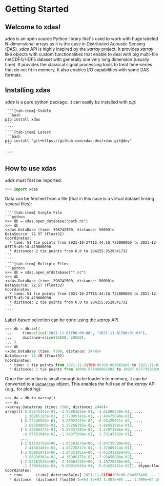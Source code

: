 # Getting Started   

## Welcome to xdas!

*xdas* is an open source Python library that's used to work with huge labeled
N-dimensional arrays as it is the case in Distributed Acoustic Sensing (DAS). *xdas* API
is highly inspired by the *xarray* project. It provides *xarray* like objects with custom
functionalities that enable to deal with big multi-file netCDF4/HDF5 dataset with
generally one very long dimension (usually time). It provides the classical signal
processing tools to treat time-series that do not fit in memory. It also enables I/O
capabilities with some DAS formats.

## Installing xdas

*xdas* is a pure python package. It can easily be installed with *pip*:

`````{tab-set}
````{tab-item} Stable
```bash
pip install xdas
```
````
````{tab-item} Latest
```bash
pip install "git+https://github.com/xdas-dev/xdas.git@dev"
```

````
`````

## How to use xdas

*xdas* must first be imported:

```python
>>> import xdas
```

Data can be fetched from a file (that in this case is a virtual dataset linking
several files):

`````{tab-set}
````{tab-item} Single File
```python
>>> db = xdas.open_database("path.nc")
>>> db
<xdas.DataBase (time: 398742500, distance: 50000)>
DataSource: 72.5T (float32)
Coordinates:
  * time: 51 tie points from 2021-10-27T15:44:10.722000000 to 2021-12-03T15:45:18.419000000
  * distance: 2 tie points from 0.0 to 204255.9529541732
```
````
````{tab-item} Multiple Files
```python
>>> db = xdas.open_mfdatabase("*.nc")
>>> db
<xdas.DataBase (time: 398742500, distance: 50000)>
DataSource: 72.5T (float32)
Coordinates:
  * time: 51 tie points from 2021-10-27T15:44:10.722000000 to 2021-12-03T15:45:18.419000000
  * distance: 2 tie points from 0.0 to 204255.9529541732
```
````
`````

Label-based selection can be done using the [*xarray* API][xarray API].

```python
>>> db = db.sel(
...     time=slice("2021-11-01T00:00:00", "2021-11-01T00:01:00"),
...     distance=slice(10000, 20000),
... )
>>> db
<xdas.DataBase (time: 7500, distance: 2448)>
DataSource: 70.0M (float32)
Coordinates:
  * time: 2 tie points from 2021-11-01T00:00:00.004965486 to 2021-11-01T00:00:59.997391770
  * distance: 2 tie points from 10000.571468065682 to 19997.057735368264
```
Once the selection is small enough to be loader into memory, it can be converted to a
[`DataArray`][DataArray] object. This enables the full use of the *xarray* API 
(e.g., for plotting):

```python
>>> da = db.to_xarray()
>>> da
<xarray.DataArray (time: 7500, distance: 2448)>
array([[-6.93575442e-01, -2.93803036e-01, -1.61099240e-01, ...,
         1.16265193e-01,  2.77099341e-01, -1.40475690e-01],
       [-8.22245598e-01,  3.20922919e-02,  6.98425621e-02, ...,
         2.69569069e-01,  5.25256395e-02, -3.80651891e-01],
       [-3.28596473e-01, -5.87357283e-02,  2.23071966e-02, ...,
        -8.57351646e-02, -1.54875994e-01,  1.33143902e-01],
       ...,
       [-2.81142759e+00, -1.95501876e+00, -3.04735589e+00, ...,
         2.41583481e-01, -4.05728817e-04, -3.37809414e-01],
       [-2.90901971e+00, -2.24321461e+00, -3.02241182e+00, ...,
        -3.86926308e-02, -4.36988175e-02, -7.98450038e-02],
       [-2.87361526e+00, -2.46662259e+00, -3.10725236e+00, ...,
        -1.23963416e-01, -5.09915948e-01, -5.64823151e-02]], dtype=float32)
Coordinates:
  * time      (time) datetime64[ns] 2021-11-01T00:00:00.004965486 ... 2021-11...
  * distance  (distance) float64 1e+04 1e+04 1.001e+04 ... 1.999e+04 2e+04
```

[xarray API]: <https://docs.xarray.dev/en/stable/user-guide/indexing.html>
[DataArray]: <https://docs.xarray.dev/en/stable/generated/xarray.DataArray.html#xarray.DataArray>